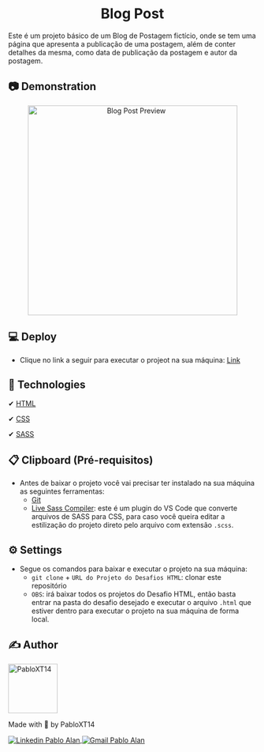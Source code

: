 <h1 align="center"> Blog Post </h1>

Este é um projeto básico de um Blog de Postagem fictício, onde se tem uma página que apresenta a publicação de uma postagem, além de conter detalhes da mesma, como data de publicação da postagem e autor da postagem.

## 📷 Demonstration
<p align="center">
    <img alt="Blog Post Preview" title="Blog Post Preview" src="../github/Preview-Desafio05-Blog_Post.gif" height="425" />
</p>


## 💻 Deploy
- Clique no link a seguir para executar o projeot na sua máquina: <a href="https://pabloxt14.github.io/Desafios-HTML/5-Blog_Post/blog-post.html">Link</a>


## 🚀 Technologies
✔ [HTML](https://developer.mozilla.org/en-US/docs/Web/HTML)
<br/>

✔ [CSS](https://developer.mozilla.org/en-US/docs/Web/API/CSS)
<br/>

✔ [SASS](https://sass-lang.com/)


## 📋 Clipboard (Pré-requisitos)
- Antes de baixar o projeto você vai precisar ter instalado na sua máquina as seguintes ferramentas:
    * [Git](https://git-scm.com)
    * [Live Sass Compiler](https://marketplace.visualstudio.com/items?itemName=ritwickdey.live-sass): este é um plugin do VS Code que converte arquivos de SASS para CSS, para caso você queira editar a estilização do projeto direto pelo arquivo com extensão `.scss`.


## ⚙ Settings
- Segue os comandos para baixar e executar o projeto na sua máquina:
    * `git clone` + `URL do Projeto do Desafios HTML`: clonar este repositório
    * `OBS`: irá baixar todos os projetos do Desafio HTML, então basta entrar na pasta do desafio desejado e executar o arquivo `.html` que estiver dentro para executar o projeto na sua máquina de forma local.


## ✍ Author
<img alt="PabloXT14" title="PabloXT14" src="https://avatars.githubusercontent.com/u/71723595?s=400&u=f7a1ec0c2e1f7cd1acf79f61043dbc75b1079de6&v=4" width="100">
<p>
    Made with 💜 by PabloXT14
</p>
<p align="left">
    <a href="https://www.linkedin.com/in/pabloalan/" target="_blank">
        <img align="center" src="https://img.shields.io/badge/LinkedIn-%230077B5?style=for-the-badge&logo=linkedin&logoColor=white" alt="Linkedin Pablo Alan" />
    </a>
    <a href="mailto:pabloxt14@gmail.com" target="_blank">
        <img align="center" src="https://img.shields.io/badge/Gmail-FF0000?style=for-the-badge&logo=gmail&logoColor=white" alt="Gmail Pablo Alan" />
    </a>
</p>